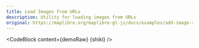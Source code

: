 ```yaml
---
title: Load Images from URLs
description: Utility for loading images from URLs
original: https://maplibre.org/maplibre-gl-js/docs/examples/add-image-stretchable/
---
```


<script lang="ts">
  import Demo from "./Images.svelte";
  import demoRaw from "./Images.svelte?raw";
  import CodeBlock from "../../CodeBlock.svelte";
  let { shiki } = $props();
</script>

<Demo />

<CodeBlock content={demoRaw} {shiki} />
